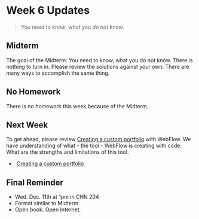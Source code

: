 # Week 6 Updates

> You need to _know_, what you _do not_ know. 

## Midterm
The goal of the Midterm: You need to know, what you do not know. There is nothing to turn in. Please review the solutions against your own. There are many ways to accomplish the same thing.

## No Homework
There is no homework this week because of the Midterm. 

## Next Week
To get ahead, please review [Creating a custom portfolio][1] with WebFlow. We have understanding of what - the tool - WebFlow is creating with code. What are the strengths and limitations of this tool. 

* [ Creating a custom portfolio ][2]

## Final Reminder
* Wed. Dec. 11th at 1pm in CHN 204
* Format similar to Midterm
* Open book. Open Internet. 

[1]:	https://university.webflow.com/courses/building-a-portfolio-website
[2]:	https://university.webflow.com/courses/building-a-portfolio-website